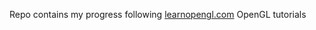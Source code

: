 Repo contains my progress following [learnopengl.com](https://www.learnopengl.com) OpenGL tutorials
